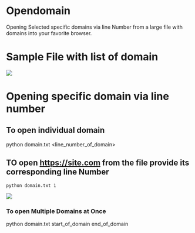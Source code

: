 # Opendomain
Opening Selected specific domains via line Number from a large file with domains into your favorite browser. 

# Sample File with list of domain
<img src="https://github.com/Roshan-Poudel/images/blob/master/subdomain.jpg">  


# Opening specific domain via line number

## To open individual domain
python domain.txt <line_number_of_domain>
## TO open https://site.com from the file provide its corresponding line Number

```
python domain.txt 1

```


<img src="https://github.com/Roshan-Poudel/images/blob/master/opening.png">  


### To open Multiple Domains at Once
python domain.txt start_of_domain end_of_domain

